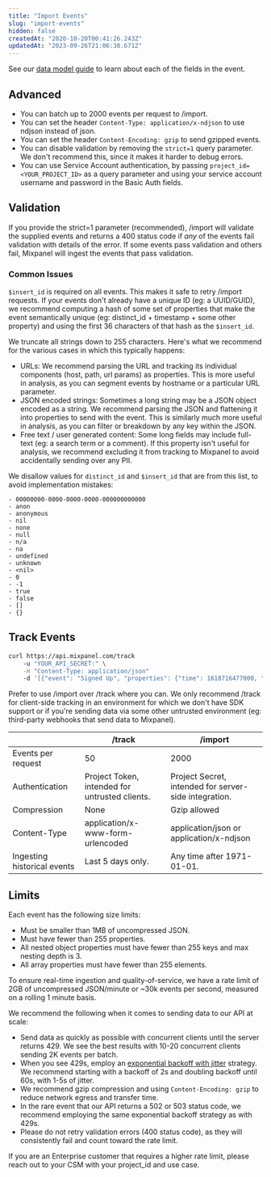 ```yaml
---
title: "Import Events"
slug: "import-events"
hidden: false
createdAt: "2020-10-20T00:41:26.243Z"
updatedAt: "2023-09-26T21:06:38.671Z"
---
```


See our [data model guide](/docs/tracking/reference/data-model#anatomy-of-an-event) to learn about each of the fields in the event.

## Advanced
* You can batch up to 2000 events per request to /import.
* You can set the header `Content-Type: application/x-ndjson` to use ndjson instead of json.
* You can set the header `Content-Encoding: gzip` to send gzipped events.
* You can disable validation by removing the `strict=1` query parameter. We don't recommend this, since it makes it harder to debug errors.
* You can use Service Account authentication, by passing `project_id=<YOUR_PROJECT_ID>` as a query parameter and using your service account username and password in the Basic Auth fields.

## Validation
If you provide the strict=1 parameter (recommended), /import will validate the supplied events and returns a 400 status code if _any_ of the events fail validation with details of the error. If some events pass validation and others fail, Mixpanel will ingest the events that pass validation.

### Common Issues

`$insert_id` is required on all events. This makes it safe to retry /import requests. If your events don't already have a unique ID (eg: a UUID/GUID), we recommend computing a hash of some set of properties that make the event semantically unique (eg: distinct_id + timestamp + some other property) and using the first 36 characters of that hash as the `$insert_id`.

We truncate all strings down to 255 characters. Here's what we recommend for the various cases in which this typically happens:
- URLs: We recommend parsing the URL and tracking its individual components (host, path, url params) as properties. This is more useful in analysis, as you can segment events by hostname or a particular URL parameter.
- JSON encoded strings: Sometimes a long string may be a JSON object encoded as a string. We recommend parsing the JSON and flattening it into properties to send with the event. This is similarly much more useful in analysis, as you can filter or breakdown by any key within the JSON.
- Free text / user generated content: Some long fields may include full-text (eg: a search term or a comment). If this property isn't useful for analysis, we recommend excluding it from tracking to Mixpanel to avoid accidentally sending over any PII.

We disallow values for `distinct_id` and `$insert_id` that are from this list, to avoid implementation mistakes:
```text
- 00000000-0000-0000-0000-000000000000
- anon
- anonymous
- nil
- none
- null
- n/a
- na
- undefined
- unknown
- <nil>
- 0
- -1
- true
- false
- []
- {}
```

## Track Events
```sh
curl https://api.mixpanel.com/track
    -u "YOUR_API_SECRET:" \
    -H "Content-Type: application/json"
    -d '[{"event": "Signed Up", "properties": {"time": 1618716477000, "distinct_id": "91304156-cafc-4673-a237-623d1129c801", "$insert_id": "29fc2962-6d9c-455d-95ad-95b84f09b9e4", "Referred By": "Friend"}]'
```

Prefer to use /import over /track where you can. We only recommend /track for client-side tracking in an environment for which we don't have SDK support or if you're sending data via some other untrusted environment (eg: third-party webhooks that send data to Mixpanel).

|  | /track | /import |
|---|---|---|
| Events per request | 50 | 2000 |
| Authentication | Project Token, intended for untrusted clients. | Project Secret, intended for server-side integration. |
| Compression | None | Gzip allowed |
| Content-Type | application/x-www-form-urlencoded | application/json or application/x-ndjson |
| Ingesting historical events | Last 5 days only. | Any time after 1971-01-01. |


## Limits
Each event has the following size limits:
- Must be smaller than 1MB of uncompressed JSON.
- Must have fewer than 255 properties.
- All nested object properties must have fewer than 255 keys and max nesting depth is 3.
- All array properties must have fewer than 255 elements.

To ensure real-time ingestion and quality-of-service, we have a rate limit of 2GB of uncompressed JSON/minute or ~30k events per second, measured on a rolling 1 minute basis.

We recommend the following when it comes to sending data to our API at scale:

* Send data as quickly as possible with concurrent clients until the server returns 429. We see the best results with 10-20 concurrent clients sending 2K events per batch.
* When you see 429s, employ an [exponential backoff with jitter](https://docs.aws.amazon.com/general/latest/gr/api-retries.html) strategy. We recommend starting with a backoff of 2s and doubling backoff until 60s, with 1-5s of jitter.
* We recommend gzip compression and using `Content-Encoding: gzip` to reduce network egress and transfer time.
* In the rare event that our API returns a 502 or 503 status code, we recommend employing the same exponential backoff strategy as with 429s.
* Please do not retry validation errors (400 status code), as they will consistently fail and count toward the rate limit.


If you are an Enterprise customer that requires a higher rate limit, please reach out to your CSM with your project_id and use case.
